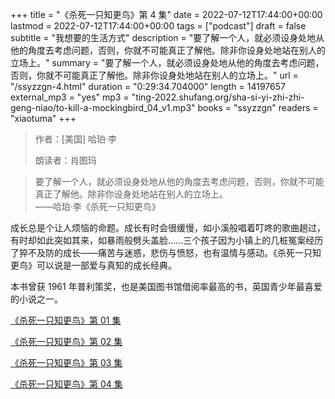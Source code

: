 +++
title = "《杀死一只知更鸟》第 4 集"
date = 2022-07-12T17:44:00+00:00
lastmod = 2022-07-12T17:44:00+00:00
tags = ["podcast"]
draft = false
subtitle = "我想要的生活方式"
description = "要了解一个人，就必须设身处地从他的角度去考虑问题，否则，你就不可能真正了解他。除非你设身处地站在别人的立场上。"
summary = "要了解一个人，就必须设身处地从他的角度去考虑问题，否则，你就不可能真正了解他。除非你设身处地站在别人的立场上。"
url = "/ssyzzgn-4.html"
duration = "0:29:34.704000"
length = 14197657
external_mp3 = "yes"
mp3 = "ting-2022.shufang.org/sha-si-yi-zhi-zhi-geng-niao/to-kill-a-mockingbird_04_v1.mp3"
books = "ssyzzgn"
readers = "xiaotuma"
+++

> 作者：[美国] 哈珀·李
>
> 朗读者：肖图玛

> 要了解一个人，就必须设身处地从他的角度去考虑问题，否则，你就不可能真正了解他。除非你设身处地站在别人的立场上。  
> ——哈珀·李《杀死一只知更鸟》

成长总是个让人烦恼的命题。成长有时会很缓慢，如小溪般唱着叮咚的歌曲趟过，有时却如此突如其来，如暴雨般劈头盖脸……三个孩子因为小镇上的几桩冤案经历了猝不及防的成长——痛苦与迷惑，悲伤与愤怒，也有温情与感动。《杀死一只知更鸟》可以说是一部爱与真知的成长经典。

本书曾获 1961 年普利策奖，也是美国图书馆借阅率最高的书，英国青少年最喜爱的小说之一。

[《杀死一只知更鸟》第 01 集](./ssyzzgn-1.html)

[《杀死一只知更鸟》第 02 集](./ssyzzgn-2.html)

[《杀死一只知更鸟》第 03 集](./ssyzzgn-3.html)

[《杀死一只知更鸟》第 04 集](./ssyzzgn-4.html)
